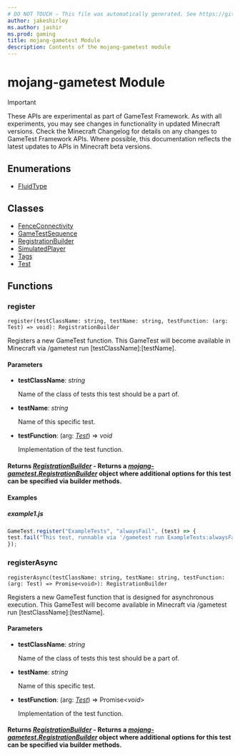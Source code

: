 ```yaml
---
# DO NOT TOUCH — This file was automatically generated. See https://github.com/Mojang/MinecraftScriptingApiDocsGenerator to modify descriptions, examples, etc.
author: jakeshirley
ms.author: jashir
ms.prod: gaming
title: mojang-gametest Module
description: Contents of the mojang-gametest module
---
```

# mojang-gametest Module
>[!IMPORTANT]
>These APIs are experimental as part of GameTest Framework. As with all experiments, you may see changes in functionality in updated Minecraft versions. Check the Minecraft Changelog for details on any changes to GameTest Framework APIs. Where possible, this documentation reflects the latest updates to APIs in Minecraft beta versions.

## Enumerations
- [FluidType](FluidType.md)

## Classes
- [FenceConnectivity](FenceConnectivity.md)
- [GameTestSequence](GameTestSequence.md)
- [RegistrationBuilder](RegistrationBuilder.md)
- [SimulatedPlayer](SimulatedPlayer.md)
- [Tags](Tags.md)
- [Test](Test.md)

## Functions
### **register**
`
register(testClassName: string, testName: string, testFunction: (arg: Test) => void): RegistrationBuilder
`

Registers a new GameTest function. This GameTest will become available in Minecraft via /gametest run [testClassName]:[testName].
#### **Parameters**
- **testClassName**: *string*
  
  Name of the class of tests this test should be a part of.
- **testName**: *string*
  
  Name of this specific test.
- **testFunction**: (arg: [*Test*](Test.md)) => *void*
  
  Implementation of the test function.

#### **Returns** [*RegistrationBuilder*](RegistrationBuilder.md) - Returns a [*mojang-gametest.RegistrationBuilder*](../mojang-gametest/RegistrationBuilder.md) object where additional options for this test can be specified via builder methods.


#### **Examples**
##### *example1.js*
```javascript
GameTest.register("ExampleTests", "alwaysFail", (test) => {
test.fail("This test, runnable via '/gametest run ExampleTests:alwaysFail', will always fail");
});
```
### **registerAsync**
`
registerAsync(testClassName: string, testName: string, testFunction: (arg: Test) => Promise<void>): RegistrationBuilder
`

Registers a new GameTest function that is designed for asynchronous execution. This GameTest will become available in Minecraft via /gametest run [testClassName]:[testName].
#### **Parameters**
- **testClassName**: *string*
  
  Name of the class of tests this test should be a part of.
- **testName**: *string*
  
  Name of this specific test.
- **testFunction**: (arg: [*Test*](Test.md)) => Promise&lt;*void*&gt;
  
  Implementation of the test function.

#### **Returns** [*RegistrationBuilder*](RegistrationBuilder.md) - Returns a [*mojang-gametest.RegistrationBuilder*](../mojang-gametest/RegistrationBuilder.md) object where additional options for this test can be specified via builder methods.



